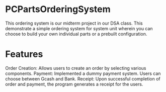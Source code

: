 # PCPartsOrderingSystem

This ordering system is our midterm project in our DSA class. This demonstrate a simple ordering system for system unit wherein you can choose to build your own individual parts or a prebuilt configuration. 

# Features
Order Creation: Allows users to create an order by selecting various components.
Payment: Implemented a dummy payment system. Users can choose between Gcash and Bank.
Receipt: Upon successful completion of order and payment, the program generates a receipt for the users.
